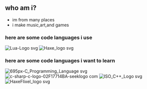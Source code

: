 ## who am i?

- im from many places
- i make music,art,and games

### here are some code languages i use

![Lua-Logo svg](https://user-images.githubusercontent.com/113801267/201102390-1f1925e8-1b96-4d4f-bc20-b2f302b66072.png)
![Haxe_logo svg](https://user-images.githubusercontent.com/113801267/201102393-e9fbc61a-7528-4f5e-8a74-2ddbf6933c36.png)

### here are some code languages i want to learn

![695px-C_Programming_Language svg](https://user-images.githubusercontent.com/113801267/201103104-d0114dbd-f090-494c-a0cc-963277e9836f.png)
![c-sharp-c-logo-02F17714BA-seeklogo com](https://user-images.githubusercontent.com/113801267/201103107-bd5a92a7-b5d2-48aa-9d75-80c46d647a3d.png)
![ISO_C++_Logo svg](https://user-images.githubusercontent.com/113801267/201103109-bced2516-4bf4-4ef9-9e76-b084f162f7d3.png)
![HaxeFlixel_logo svg](https://user-images.githubusercontent.com/113801267/201103110-2ce1e2d6-27cf-4f15-aac0-6fa672101f89.png)
